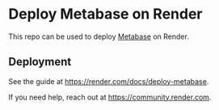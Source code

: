 # Deploy Metabase on Render

This repo can be used to deploy [Metabase](https://metabase.com) on Render.

## Deployment

See the guide at https://render.com/docs/deploy-metabase.

If you need help, reach out at https://community.render.com.
